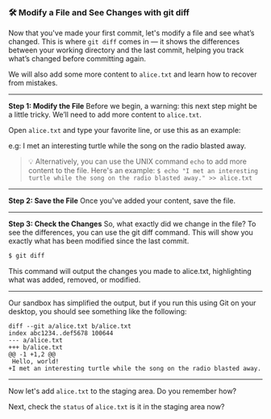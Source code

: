 ### 🛠️ Modify a File and See Changes with git diff

Now that you've made your first commit, let's modify a file and see what’s changed. This is where `git diff` comes in — it shows the differences between your working directory and the last commit, helping you track what’s changed before committing again.

We will also add some more content to `alice.txt` and learn how to recover from mistakes.

---

**Step 1: Modify the File**
Before we begin, a warning: this next step might be a little tricky. We’ll need to add more content to `alice.txt`.

Open `alice.txt` and type your favorite line, or use this as an example:

e.g: I met an interesting turtle while the song on the radio blasted away.

> 💡 Alternatively, you can use the UNIX command `echo` to add more content to the file. Here's an example: `$ echo "I met an interesting turtle while the song on the radio blasted away." >> alice.txt`

---

**Step 2: Save the File**
Once you've added your content, save the file.

---

**Step 3: Check the Changes**
So, what exactly did we change in the file? To see the differences, you can use the git diff command. This will show you exactly what has been modified since the last commit.

```sh
$ git diff
```

This command will output the changes you made to alice.txt, highlighting what was added, removed, or modified.

---

Our sandbox has simplified the output, but if you run this using Git on your desktop, you should see something like the following:
```
diff --git a/alice.txt b/alice.txt
index abc1234..def5678 100644
--- a/alice.txt
+++ b/alice.txt
@@ -1 +1,2 @@
 Hello, world!
+I met an interesting turtle while the song on the radio blasted away.
```

---

Now let's add `alice.txt` to the staging area. Do you remember how?

Next, check the `status` of `alice.txt` is it in the staging area now?